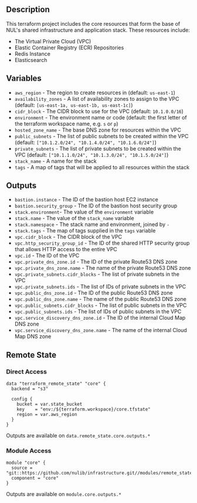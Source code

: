 ## Description

This terraform project includes the core resources that form the base of NUL's shared infrastructure and application stack. These resources include:

* The Virtual Private Cloud (VPC)
* Elastic Container Registry (ECR) Repositories
* Redis Instance
* Elasticsearch

## Variables

* `aws_region` - The region to create resources in (default: `us-east-1`) 
* `availability_zones` - A list of availability zones to assign to the VPC (default: `[us-east-1a, us-east-1b, us-east-1c]`)
* `cidr_block` - The CIDR block to use for the VPC (default: `10.1.0.0/16`)
* `environment` - The environment name or code (default: the first letter of the terraform workspace name, e.g. `s` or `p`)
* `hosted_zone_name` - The base DNS zone for resources within the VPC
* `public_subnets` - The list of public subnets to be created within the VPC (default: `["10.1.2.0/24", "10.1.4.0/24", "10.1.6.0/24"]`)
* `private_subnets` - The list of private subnets to be created within the VPC (default: `["10.1.1.0/24", "10.1.3.0/24", "10.1.5.0/24"]`)
* `stack_name` - A name for the stack
* `tags` - A map of tags that will be applied to all resources within the stack

## Outputs

* `bastion.instance` - The ID of the bastion host EC2 instance
* `bastion.security_group` - The ID of the bastion host security group
* `stack.environment`- The value of the `environment` variable
* `stack.name` - The value of the `stack_name` variable
* `stack.namespace` - The stack name and environment, joined by `-`
* `stack.tags` - The map of tags supplied in the `tags` variable
* `vpc.cidr_block` - The CIDR block of the VPC
* `vpc.http_security_group_id` - The ID of the shared HTTP security group that allows HTTP access to the entire VPC
* `vpc.id` - The ID of the VPC
* `vpc.private_dns_zone.id` - The ID of the private Route53 DNS zone
* `vpc.private_dns_zone.name` - The name of the private Route53 DNS zone
* `vpc.private_subnets.cidr_blocks` - The list of private subnets in the VPC
* `vpc.private_subnets.ids` - The list of IDs of private subnets in the VPC
* `vpc.public_dns_zone.id` - The ID of the public Route53 DNS zone
* `vpc.public_dns_zone.name` - The name of the public Route53 DNS zone
* `vpc.public_subnets.cidr_blocks` - The list of public subnets in the VPC
* `vpc.public_subnets.ids` - The list of IDs of public subnets in the VPC
* `vpc.service_discovery_dns_zone.id` - The ID of the internal Cloud Map DNS zone
* `vpc.service_discovery_dns_zone.name` - The name of the internal Cloud Map DNS zone

## Remote State

### Direct Access

```
data "terraform_remote_state" "core" {
  backend = "s3"

  config {
    bucket = var.state_bucket
    key    = "env:/${terraform.workspace}/core.tfstate"
    region = var.aws_region
  }
}
```

Outputs are available on `data.remote_state.core.outputs.*`

### Module Access

```
module "core" {
  source = "git::https://github.com/nulib/infrastructure.git//modules/remote_state"
  component = "core"
}
```

Outputs are available on `module.core.outputs.*`
